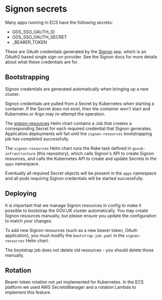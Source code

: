 # Signon secrets

Many apps running in ECS have the following secrets:

* GDS_SSO_OAUTH_ID
* GDS_SSO_OAUTH_SECRET
* <app>_BEARER_TOKEN

These are OAuth credentials generated by the [Signon][] app, which is an
OAuth2 based single sign-on provider. See the Signon docs for more details
about what these credentials are for.

## Bootstrapping

Signon credentials are generated automatically when bringing up a new cluster.

Signon credentials are pulled from a Secret by Kubernetes when starting a
container. If the Secret does not exist, then the container won't start and
Kubernetes or Argo may re-attempt the operation.

The [signon-resources] Helm chart contains a Job that creates a corresponding
Secret for each required credential that Signon generates.
Application deployments will fail until the `signon-resources` bootstrapping
job has completed successfully.

The `signon-resources` Helm chart runs the Rake task defined in
`govuk-infrastructure` (this repository), which calls Signon's API to
create Signon resources, and calls the Kubernetes API to create and update
Secrets in the `apps` namespace.

Eventually all required Secret objects will be present in the `apps` namespace
and all pods requiring Signon credentials will be started successfully.

[signon-resources]: https://github.com/alphagov/govuk-helm-charts/tree/main/charts/signon-resources

## Deploying

It is important that we manage Signon resources in config to make it possible
to bootstrap the GOV.UK cluster automatically.
You may create Signon resources manually, but please ensure you update the
configuration to match your changes.

To add new Signon resources (such as a new bearer token, OAuth application),
you must modify the `bootstrap-job.yaml` in the `signon-resources` Helm chart.

The bootstrap job does not delete old resources - you should delete those manually.

## Rotation

Bearer token rotation not yet implemented for Kubernetes.
In the ECS platform we used AWS SecretsManager and a rotation Lambda to
implement this feature.

[Signon]: https://github.com/alphagov/signon
